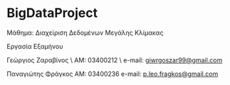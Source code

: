 # BigDataProject

Μάθημα: Διαχείριση Δεδομένων Μεγάλης Κλίμακας

Εργασία Εξαμήνου

Γεώργιος Ζαραβίνος \\
ΑΜ: 03400212 \\
e-mail: giwrgoszar99@gmail.com

Παναγιώτης Φράγκος 
ΑΜ: 03400236
e-mail: p.leo.fragkos@gmail.com
